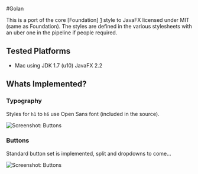 #Golan

This is a port of the core [Foundation] [1] style to JavaFX licensed under MIT (same as Foundation). The styles are defined in the various stylesheets with an uber one in the pipeline if people required.

## Tested Platforms

* Mac using JDK 1.7 (u10) JavaFX 2.2

## Whats Implemented?

### Typography

Styles for ```h1``` to ```h6``` use Open Sans font (included in the source).

![Screenshot: Buttons](https://raw.github.com/devork/golan/master/docs/screenshot.typography.png)

### Buttons

Standard button set is implemented, split and dropdowns to come...

![Screenshot: Buttons](https://raw.github.com/devork/golan/master/docs/screenshot.buttons.png)


[1]: http://foundation.zurb.com/ "Foundation"